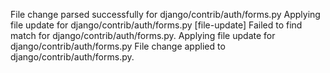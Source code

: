 File change parsed successfully for django/contrib/auth/forms.py
Applying file update for django/contrib/auth/forms.py
[file-update] Failed to find match for django/contrib/auth/forms.py.
Applying file update for django/contrib/auth/forms.py
File change applied to django/contrib/auth/forms.py.
